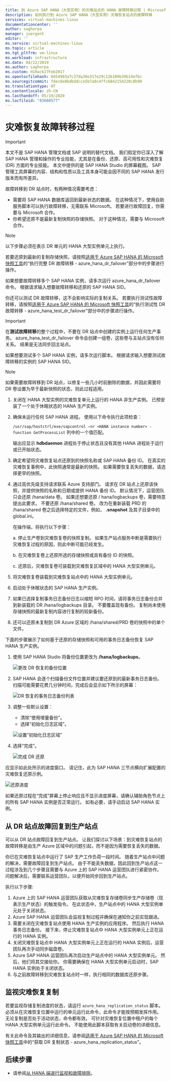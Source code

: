 ```yaml
---
title: 到 Azure SAP HANA（大型实例）的灾难站点的 HANA 故障转移过程 | Microsoft Docs
description: 如何执行到 Azure SAP HANA（大型实例）灾难恢复站点的故障转移
services: virtual-machines-linux
documentationcenter: ''
author: saghorpa
manager: juergent
editor: ''
ms.service: virtual-machines-linux
ms.topic: article
ms.tgt_pltfrm: vm-linux
ms.workload: infrastructure
ms.date: 04/22/2019
ms.author: saghorpa
ms.custom: H1Hack27Feb2017
ms.openlocfilehash: 6454903a7c37da30e317e29c126109b39b14efbc
ms.sourcegitcommit: fdec8e8bdbddcce5b7a0c4ffc6842154220c8b90
ms.translationtype: HT
ms.contentlocale: zh-CN
ms.lasthandoff: 05/19/2020
ms.locfileid: "83660577"
---
```

# <a name="disaster-recovery-failover-procedure"></a>灾难恢复故障转移过程


>[!IMPORTANT]
>本文不是 SAP HANA 管理文档或 SAP 说明的替代文档。 我们假定你已深入了解 SAP HANA 管理和操作的专业技能，尤其是在备份、还原、高可用性和灾难恢复 (DR) 方面的专业技能。 本文中提供的是 SAP HANA Studio 的屏幕截图。 SAP 管理工具屏幕的内容、结构和性质以及工具本身可能会因不同的 SAP HANA 发行版本而有所差异。

故障转移到 DR 站点时，有两种情况需要考虑：

- 需要将 SAP HANA 数据库返回到最新状态的数据。 在这种情况下，使用自助服务脚本可以执行故障转移，无需联系 Microsoft。 若要进行故障回复，你需要与 Microsoft 合作。
- 你希望还原不是最新复制快照的存储快照。 对于这种情况，需要与 Microsoft 合作。 

>[!NOTE]
>以下步骤必须在表示 DR 单元的 HANA 大型实例单元上执行。 
 
若要还原到最新的复制存储快照，请按照[适用于 Azure SAP HANA 的 Microsoft 快照工具](https://github.com/Azure/hana-large-instances-self-service-scripts/blob/master/snapshot_tools_v4.3/Microsoft%20Snapshot%20Tools%20for%20SAP%20HANA%20on%20Azure%20v4.3.pdf)的“执行完整 DR 故障转移 - azure_hana_dr_failover”部分中的步骤进行操作。 

如果想要故障转移多个 SAP HANA 实例，请多次运行 azure_hana_dr_failover 命令。 根据请求输入想要故障转移和还原的 SAP HANA SID。 


你还可以测试 DR 故障转移，这不会影响实际的复制关系。 若要执行测试性故障转移，请按照[适用于 Azure SAP HANA 的 Microsoft 快照工具](https://github.com/Azure/hana-large-instances-self-service-scripts/blob/master/snapshot_tools_v4.3/Microsoft%20Snapshot%20Tools%20for%20SAP%20HANA%20on%20Azure%20v4.3.pdf)的“执行测试性 DR 故障转移 - azure_hana_test_dr_failover”部分中的步骤进行操作。 

>[!IMPORTANT]
>在**测试故障转移**的整个过程中，不要在 DR 站点中创建的实例上运行任何生产事务。 azure_hana_test_dr_failover 命令会创建一组卷，这些卷与主站点没有任何关系。 结果是无法同步回主站点。 

如果想要测试多个 SAP HANA 实例，请多次运行脚本。 根据请求输入想要测试故障转移的实例的 SAP HANA SID。 

>[!NOTE]
>如果需要故障转移到 DR 站点，以修复一些几小时前删除的数据，并因此需要将 DR 卷设置为早于最新快照的状态，则此过程适用。 

1. 关闭在 HANA 大型实例的灾难恢复单元上运行的 HANA 非生产实例。 已预安装了一个处于休眠状态的 HANA 生产实例。
1. 确保未运行任何 SAP HANA 进程。 使用以下命令执行此项检查：

      `/usr/sap/hostctrl/exe/sapcontrol –nr <HANA instance number> - function GetProcessList` 列中的一个值匹配。

      输出应显示 **hdbdaemon** 进程处于停止状态且没有其他 HANA 进程处于运行或已开始状态。
1. 确定希望将灾难恢复站点还原到的快照名称或 SAP HANA 备份 ID。 在真实的灾难恢复事例中，此快照通常是最新的快照。 如果需要恢复丢失的数据，请选择更早的快照。
1. 通过高优先级支持请求联系 Azure 支持部门。 请求在 DR 站点上还原该快照，并提供快照的名称和日期或提供 HANA 备份 ID。 默认情况下，运营团队只会还原 /hana/data 卷。 如果还想要还原 / hana/logbackups 卷，需要特意提出此要求。 不要还原 /hana/shared 卷。 改为在重新装载 PRD 的 /hana/shared 卷之后选择特定的文件，例如， **.snapshot** 及其子目录中的 global.ini。 

   在操作端，将执行以下步骤：

   a. 停止生产卷到灾难恢复卷的快照复制。 如果生产站点服务中断是需要执行灾难恢复过程的原因，则此中断可能已经发生。
   
   b. 在灾难恢复卷上还原所选的存储快照或具有备份 ID 的快照。
   
   c. 还原后，灾难恢复卷可装载到灾难恢复区域中的 HANA 大型实例单元。
      
1. 将灾难恢复卷装载到灾难恢复站点中的 HANA 大型实例单元。 
1. 启动处于休眠状态的 SAP HANA 生产实例。
1. 如果已选择复制事务日志备份日志以缩短 RPO 时间，请将事务日志备份合并到新装载的 DR /hana/logbackups 目录。 不要覆盖现有备份。 复制尚未使用存储快照的最新复制内容进行复制的较新备份。
1. 还可以还原未复制到 DR Azure 区域的 /hana/shared/PRD 卷的快照中的单个文件。

下面的步骤展示了如何基于还原的存储快照和可用的事务日志备份恢复 SAP HANA 生产实例。

1. 使用 SAP HANA Studio 将备份位置更改为 **/hana/logbackups**。

   ![更改 DR 恢复的备份位置](./media/hana-overview-high-availability-disaster-recovery/change_backup_location_dr1.png)

1. SAP HANA 会逐个扫描备份文件位置并建议要还原到的最新事务日志备份。 扫描可能需要花费几分钟时间，完成后会显示如下所示的屏幕：

   ![DR 恢复的事务日志备份列表](./media/hana-overview-high-availability-disaster-recovery/backup_list_dr2.PNG)

1. 调整一些默认设置：

      - 清除“使用增量备份”。
      - 选择“初始化日志区域”。

   ![设置“初始化日志区域”](./media/hana-overview-high-availability-disaster-recovery/initialize_log_dr3.PNG)

1. 选择“完成”。

   ![完成 DR 还原](./media/hana-overview-high-availability-disaster-recovery/finish_dr4.PNG)

应显示如此处所示的进度窗口。 请记住，此为 SAP HANA 三节点横向扩展配置的灾难恢复还原示例。

![还原进度](./media/hana-overview-high-availability-disaster-recovery/restore_progress_dr5.PNG)

如果还原过程在“完成”屏幕上停止响应且不显示进度屏幕，请确认辅助角色节点上的所有 SAP HANA 实例是否正常运行。 如有必要，请手动启动 SAP HANA 实例。


## <a name="failback-from-a-dr-to-a-production-site"></a>从 DR 站点故障回复到生产站点
可以从 DR 站点故障回复到生产站点。 让我们探讨以下场景：到灾难恢复站点的故障转移是由生产 Azure 区域中的问题引起，而不是因为需要恢复丢失的数据。 

你已在灾难恢复站点中运行了 SAP 生产工作负荷一段时间。 随着生产站点中问题的解决，需要故障回复到生产站点。 由于不能丢失数据，因此回到生产站点这一过程涉及到几个步骤且需要与 Azure 上的 SAP HANA 运营团队进行紧密协作。 问题解决后，需要联系运营团队，以便开始同步回到生产站点。

执行以下步骤:

1. Azure 上的 SAP HANA 运营团队获取从灾难恢复存储卷同步生产存储卷（现表示生产状态）的触发指令。 在此状态中，生产站点中的 HANA 大型实例单元处于关闭状态。
1. Azure SAP HANA 运营团队会监视复制过程并确保在通知你之前实现跟进。
1. 需要关闭在灾难恢复站点使用 HANA 生产实例的应用程序。 然后执行 HANA 事务日志备份。 接下来，停止灾难恢复站点中 HANA 大型实例单元上正在运行的 HANA 实例。
1. 关闭灾难恢复站点中 HANA 大型实例单元上正在运行的 HANA 实例后，运营团队再次手动同步磁盘卷。
1. Azure SAP HANA 运营团队再次启动生产站点中的 HANA 大型实例单元。 然后，他们将其交接给你。 你需要确保在 HANA 大型实例单元启动时，SAP HANA 实例处于关闭状态。
1. 与之前故障转移到灾难恢复站点时一样，执行相同的数据库还原步骤。

## <a name="monitor-disaster-recovery-replication"></a>监视灾难恢复复制

若要监视存储复制进度的状态，请运行 `azure_hana_replication_status` 脚本。 必须从在灾难恢复位置中运行的单元运行此命令，此命令才能按预期发挥作用。 无论复制是否处于活动状态，命令都有效。 可针对灾难恢复位置中租户的每个 HANA 大型实例单元运行此命令。 不能使用此脚本获取有关启动卷的详细信息。 

有关此命令及其输出的详细信息，请参阅[适用于 Azure SAP HANA 的 Microsoft 快照工具](https://github.com/Azure/hana-large-instances-self-service-scripts/blob/master/snapshot_tools_v4.3/Microsoft%20Snapshot%20Tools%20for%20SAP%20HANA%20on%20Azure%20v4.3.pdf)中的“获取 DR 复制状态 - azure_hana_replication_status”。


## <a name="next-steps"></a>后续步骤
- 请参阅[从 HANA 端进行监视和故障排除](hana-monitor-troubleshoot.md)。
